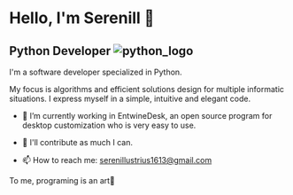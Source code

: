 # Hello, I'm Serenill 👋

## Python Developer ![python_logo](https://upload.wikimedia.org/wikipedia/commons/c/c3/Python-logo-notext.svg)

I'm a software developer specialized in Python. 

My focus is algorithms and efficient solutions design for multiple informatic situations. I express myself in a simple, intuitive and elegant code.

- 🌱 I’m currently working in EntwineDesk, an open source program for desktop customization who is very easy to use.  

- 💞️ I'll contribute as much I can.  

- 📫 How to reach me: serenillustrius1613@gmail.com

To me, programing is an art🎨